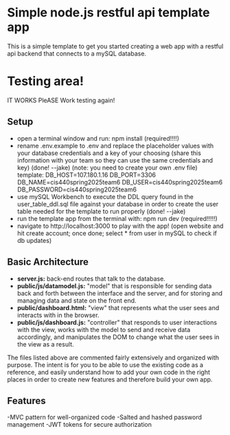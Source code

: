# Simple node.js restful api template app
This is a simple template to get you started creating a web app with a restful api backend that connects to a mySQL database.

# Testing area!
IT WORKS
PleASE Work
testing again!
## Setup
- open a terminal window and run: npm install (required!!!!)
- rename .env.example to .env and replace the placeholder values with your database credentials and a key of your choosing (share this information with your team so they can use the same credentials and key) (done! --jake) 
(note: you need to create your own .env file)
template:
DB_HOST=107.180.1.16
DB_PORT=3306
DB_NAME=cis440spring2025team6
DB_USER=cis440spring2025team6
DB_PASSWORD=cis440spring2025team6
- use mySQL Workbench to execute the DDL query found in the user_table_ddl.sql file against your database in order to create the user table needed for the template to run properly (done! --jake)
- run the template app from the terminal with: npm run dev (required!!!!!)
- navigate to http://localhost:3000 to play with the app! (open website and hit create account; once done; select * from user in mySQL to check if db updates)

## Basic Architecture
- **server.js:** back-end routes that talk to the database.
- **public/js/datamodel.js:** "model" that is responsible for sending data back and forth between the interface and the server, and for storing and managing data and state on the front end.
- **public/dashboard.html:** "view" that represents what the user sees and interacts with in the browser.
- **public/js/dashboard.js:** "controller" that responds to user interactions with the view, works with the model to send and receive data accordingly, and manipulates the DOM to change what the user sees in the view as a result.

The files listed above are commented fairly extensively and organized with purpose.  The intent is for you to be able to use the existing code as a reference, and easily understand how to add your own code in the right places in order to create new features and therefore build your own app.

## Features
-MVC pattern for well-organized code
-Salted and hashed password management
-JWT tokens for secure authorization
